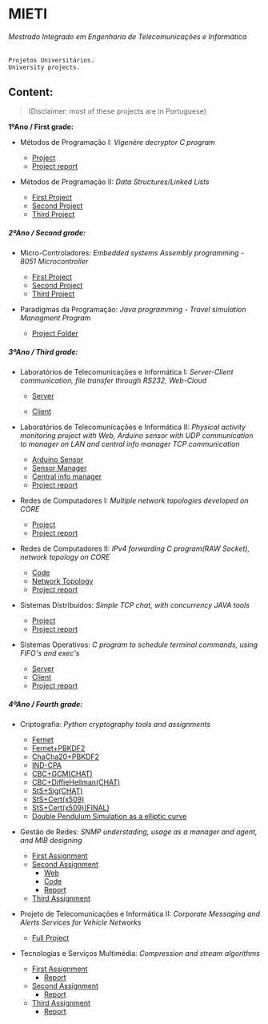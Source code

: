 # MIETI

###### Mestrado Integrado em Engenharia de Telecomunicações e Informática
    
    Projetos Universitários.
    University projects.

## Content:
> (Disclaimer: most of these projects are in Portuguese)



**1ºAno / First grade:**
* Métodos de Programação I: *Vigenère decryptor C program*
  * [Project](https://github.com/hugo-cmac/MIETI/blob/master/1%C2%BAAno/MP1/MP1_PROJETO.c)
  * [Project report](https://github.com/hugo-cmac/MIETI/blob/master/1%C2%BAAno/MP1/projeto-MIETI1718-a80362.pdf)

* Métodos de Programação II: *Data Structures/Linked Lists*
  * [First Project](https://github.com/hugo-cmac/MIETI/blob/master/1%C2%BAAno/MP2/TP1/projecto.c)
  * [Second Project](https://github.com/hugo-cmac/MIETI/blob/master/1%C2%BAAno/MP2/TP2/tp2.c)
  * [Third Project](https://github.com/hugo-cmac/MIETI/blob/master/1%C2%BAAno/MP2/Tp3/tp3.c)

##### 2ºAno / Second grade:
* Micro-Controladores: *Embedded systems Assembly programming - 8051 Microcontroller*
  * [First Project](https://github.com/hugo-cmac/MIETI/blob/master/2%C2%BAAno/MicroControladores/Guia2/lixo.a51)
  * [Second Project](https://github.com/hugo-cmac/MIETI/blob/master/2%C2%BAAno/MicroControladores/Guia3/streetz.a51)
  * [Third Project](https://github.com/hugo-cmac/MIETI/blob/master/2%C2%BAAno/MicroControladores/GuiaCalcLogic/streetz.a51)

* Paradigmas da Programação: *Java programming - Travel simulation Managment Program*
  * [Project Folder](https://github.com/hugo-cmac/MIETI/tree/master/2%C2%BAAno/PP1/Projecto/src/com/Tuber/java)

##### 3ºAno / Third  grade:
* Laboratórios de Telecomunicações e Informática I: *Server-Client communication, file transfer through RS232, Web-Cloud*
  * [Server](https://github.com/hugo-cmac/MIETI/tree/master/3%C2%BAAno/LTI1/Server)

  * [Client](https://github.com/hugo-cmac/MIETI/tree/master/3%C2%BAAno/LTI1/Client)

* Laboratórios de Telecomunicações e Informática II: *Physical activity monitoring project with Web, Arduíno sensor with UDP communication to manager on LAN and central info manager TCP communication*
  * [Arduíno Sensor](https://github.com/hugo-cmac/MIETI/blob/master/3%C2%BAAno/LTI2/esp32/esp32.ino)
  * [Sensor Manager](https://github.com/hugo-cmac/MIETI/blob/master/3%C2%BAAno/LTI2/concentrador.c)
  * [Central info manager](https://github.com/hugo-cmac/MIETI/blob/master/3%C2%BAAno/LTI2/gestor.c)
  * [Project report](https://github.com/hugo-cmac/MIETI/blob/master/3%C2%BAAno/LTI2/RC-G3.pdf)

* Redes de Computadores I: *Multiple network topologies developed on CORE*
  * [Project](https://github.com/hugo-cmac/MIETI/tree/master/3%C2%BAAno/Redes1/Topologias-CORE)
  * [Project report](https://github.com/hugo-cmac/MIETI/blob/master/3%C2%BAAno/Redes1/Relat%C3%B3rioRedes1.G9.pdf)

* Redes de Computadores II: *IPv4 forwarding C program(RAW Socket), network topology on CORE*
  * [Code](https://github.com/hugo-cmac/MIETI/blob/master/3%C2%BAAno/Redes2/Codigo/encaminhador_off.c)
  * [Network Topology](https://github.com/hugo-cmac/MIETI/tree/master/3%C2%BAAno/Redes2/Topologia-CORE)
  * [Project report](https://github.com/hugo-cmac/MIETI/blob/master/3%C2%BAAno/Redes2/G7-Relatorio.pdf)

* Sistemas Distribuídos: *Simple TCP chat, with concurrency JAVA tools*
  * [Project](https://github.com/hugo-cmac/MIETI/blob/master/3%C2%BAAno/SD/Projeto/serverDist.java)
  * [Project report](https://github.com/hugo-cmac/MIETI/blob/master/3%C2%BAAno/SD/Projeto/Relat%C3%B3rio-SD.pdf)

* Sistemas Operativos: *C program to schedule terminal commands, using FIFO's and exec's*
  * [Server](https://github.com/hugo-cmac/MIETI/blob/master/3%C2%BAAno/SO/server.c)
  * [Client](https://github.com/hugo-cmac/MIETI/blob/master/3%C2%BAAno/SO/client.c)
  * [Project report](https://github.com/hugo-cmac/MIETI/blob/master/3%C2%BAAno/SO/SO_G4.pdf)

##### 4ºAno / Fourth grade:
* Criptografia: *Python cryptography tools and assignments*
  * [Fernet](https://github.com/hugo-cmac/MIETI/tree/master/4%C2%AAAno/Criptografia/Aula1/g1)
  * [Fernet+PBKDF2](https://github.com/hugo-cmac/MIETI/tree/master/4%C2%AAAno/Criptografia/Aula2/g2)
  * [ChaCha20+PBKDF2](https://github.com/hugo-cmac/MIETI/tree/master/4%C2%AAAno/Criptografia/Aula3/G3)
  * [IND-CPA](https://github.com/hugo-cmac/MIETI/tree/master/4%C2%AAAno/Criptografia/Aula4)
  * [CBC+GCM(CHAT)](https://github.com/hugo-cmac/MIETI/tree/master/4%C2%AAAno/Criptografia/Aula5/G5)
  * [CBC+DiffieHellman(CHAT)](https://github.com/hugo-cmac/MIETI/tree/master/4%C2%AAAno/Criptografia/Aula6/G6/CBC)
  * [StS+Sig(CHAT)](https://github.com/hugo-cmac/MIETI/tree/master/4%C2%AAAno/Criptografia/Aula7/G7)
  * [StS+Cert(x509)](https://github.com/hugo-cmac/MIETI/tree/master/4%C2%AAAno/Criptografia/Aula8/G8)
  * [StS+Cert(x509)(FINAL)](https://github.com/hugo-cmac/MIETI/tree/master/4%C2%AAAno/Criptografia/Aula9)
  * [Double Pendulum Simulation as a elliptic curve](https://github.com/hugo-cmac/MIETI/tree/master/4%C2%AAAno/Criptografia/Trabalho%20Individual)

* Gestão de Redes: *SNMP understading, usage as a manager and agent, and MIB designing*
  * [First Assignment](https://github.com/hugo-cmac/MIETI/blob/master/4%C2%AAAno/Gest%C3%A3o%20de%20Redes/TP1/tp1.pdf)
  * [Second Assignment](https://github.com/hugo-cmac/MIETI/blob/master/3%C2%BAAno/SO/client.c)
    * [Web](https://github.com/hugo-cmac/MIETI/tree/master/4%C2%AAAno/Gest%C3%A3o%20de%20Redes/TP2/Web)
    * [Code](https://github.com/hugo-cmac/MIETI/blob/master/4%C2%AAAno/Gest%C3%A3o%20de%20Redes/TP2/tp2.c)
    * [Report](https://github.com/hugo-cmac/MIETI/blob/master/4%C2%AAAno/Gest%C3%A3o%20de%20Redes/TP2/tp2.pdf)
  * [Third Assignment](https://github.com/hugo-cmac/MIETI/tree/master/4%C2%AAAno/Gest%C3%A3o%20de%20Redes/TP3)

* Projeto de Telecomunicações e Informática II: *Corporate Messaging and Alerts Services for Vehicle Networks*
  * [Full Project](https://github.com/hugo-cmac/MIETI/tree/master/4%C2%AAAno/PTI2)

* Tecnologias e Serviços Multimédia: *Compression and stream algorithms*
  * [First Assignment](https://github.com/hugo-cmac/MIETI/tree/master/4%C2%AAAno/TSM/TP1)
    * [Report](https://github.com/hugo-cmac/MIETI/blob/master/4%C2%AAAno/TSM/TP1/TP1_TSM.pdf)
  * [Second Assignment](https://github.com/hugo-cmac/MIETI/blob/master/4%C2%AAAno/TSM/TP2/covid.c)
    * [Report](https://github.com/hugo-cmac/MIETI/blob/master/4%C2%AAAno/TSM/TP2/TP2_TSM.pdf)
  * [Third Assignment](https://github.com/hugo-cmac/MIETI/tree/master/4%C2%AAAno/TSM/TP3)
    * [Report](https://github.com/hugo-cmac/MIETI/blob/master/4%C2%AAAno/TSM/TP3/TP3_TSM.pdf)